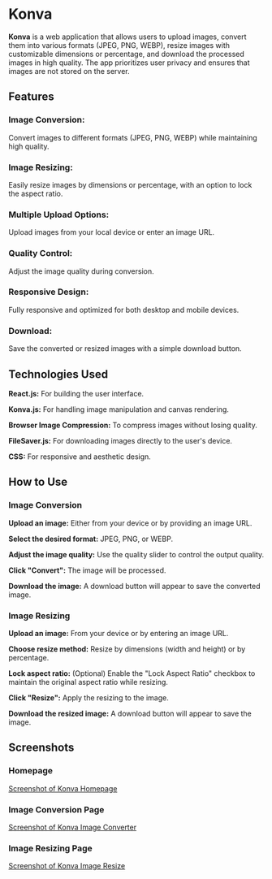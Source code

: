 # Konva

**Konva** is a web application that allows users to upload images, convert them into various formats (JPEG, PNG, WEBP), resize images with customizable dimensions or percentage, and download the processed images in high quality. The app prioritizes user privacy and ensures that images are not stored on the server.

## Features

### Image Conversion:
Convert images to different formats (JPEG, PNG, WEBP) while maintaining high quality.

### Image Resizing:
Easily resize images by dimensions or percentage, with an option to lock the aspect ratio.

### Multiple Upload Options:
Upload images from your local device or enter an image URL.

### Quality Control:
Adjust the image quality during conversion.

### Responsive Design:
Fully responsive and optimized for both desktop and mobile devices.

### Download:
Save the converted or resized images with a simple download button.

## Technologies Used

**React.js:** For building the user interface.

**Konva.js:** For handling image manipulation and canvas rendering.

**Browser Image Compression:** To compress images without losing quality.

**FileSaver.js:** For downloading images directly to the user's device.

**CSS:** For responsive and aesthetic design.

## How to Use

### Image Conversion

**Upload an image:** Either from your device or by providing an image URL.

**Select the desired format:** JPEG, PNG, or WEBP.

**Adjust the image quality:** Use the quality slider to control the output quality.

**Click "Convert":** The image will be processed.

**Download the image:** A download button will appear to save the converted image.

### Image Resizing

**Upload an image:** From your device or by entering an image URL.

**Choose resize method:** Resize by dimensions (width and height) or by percentage.

**Lock aspect ratio:** (Optional) Enable the "Lock Aspect Ratio" checkbox to maintain the original aspect ratio while resizing.

**Click "Resize":** Apply the resizing to the image.

**Download the resized image:** A download button will appear to save the image.


## Screenshots

### Homepage

[Screenshot of Konva Homepage](./public/konva-homepage.png)

### Image Conversion Page

[Screenshot of Konva Image Converter](./public/konva-converter.png)

### Image Resizing Page

[Screenshot of Konva Image Resize](./public/konva-resize.png)

